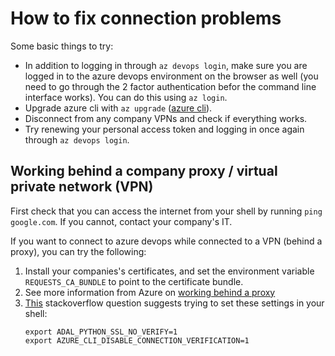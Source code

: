 # How to fix connection problems

Some basic things to try:

- In addition to logging in through `az devops login`, make sure you are logged in to the azure devops environment on the browser as well (you need to go through the 2 factor authentication befor the command line interface works). You can do this using `az login`.
- Upgrade azure cli with `az upgrade` ([azure cli](https://docs.microsoft.com/en-us/cli/azure/install-azure-cli)).
- Disconnect from any company VPNs and check if everything works.
- Try renewing your personal access token and logging in once again through `az devops login`.

## Working behind a company proxy / virtual private network (VPN)

First check that you can access the internet from your shell by running `ping google.com`. If you cannot, contact your company's IT.

If you want to connect to azure devops while connected to a VPN (behind a proxy), you can try the following:

1. Install your companies's certificates, and set the environment variable `REQUESTS_CA_BUNDLE` to point to the certificate bundle.
1. See more information from Azure on [working behind a proxy](https://docs.microsoft.com/en-us/cli/azure/use-cli-effectively#work-behind-a-proxy)
1. [This](https://stackoverflow.com/questions/55463706/ssl-handshake-error-with-some-azure-cli-commands) stackoverflow question suggests trying to set these settings in your shell:
    ```shell
    export ADAL_PYTHON_SSL_NO_VERIFY=1
    export AZURE_CLI_DISABLE_CONNECTION_VERIFICATION=1
    ```


